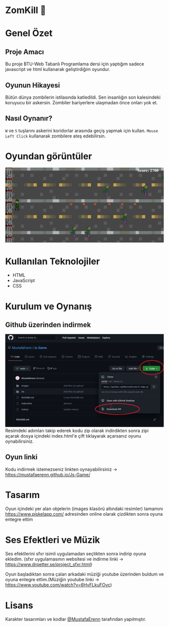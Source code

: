 # ZomKill 🧟
# Genel Özet
## Proje Amacı
Bu proje  BTU-Web Tabanlı Programlama dersi için yaptığım sadece javascript ve html kullanarak geliştirdiğim oyundur.
## Oyunun Hikayesi
Bütün dünya zombilerin istilasında katledildi. Sen insanlığın son kalesindeki koruyucu bir askersin. Zombiler bariyerlere ulaşmadan önce onları yok et.

## Nasıl Oynanır?
`W` ve `S` tuşlarını askerini koridorlar arasında geçiş yapmak için kullan.
`Mouse Left Click` kullanarak zombilere ateş edebilirsin.

# Oyundan görüntüler
<img src="images/game1.png" >

# Kullanılan Teknolojiler
- HTML
- JavaScript
- CSS

# Kurulum ve Oynanış
## Github üzerinden indirmek
<img src="images/kurulum.png">
Resimdeki adımları takip ederek kodu zip olarak indirdikten sonra zipi açarak dosya içindeki index.html'e çift tıklayarak açarsanız oyunu oynabilirsiniz.

## Oyun linki
Kodu indirmek istemezseniz linkten oynayabilirsiniz -> https://mustafaerenn.github.io/Js-Game/


# Tasarım
Oyun içindeki yer alan objelerin (images klasörü altındaki resimler) tamamını https://www.piskelapp.com/ adresinden online olarak çizdikten sonra oyuna entegre ettim

# Ses Efektleri ve Müzik
Ses efektlerini sfxr isimli uygulamadan seçtikten sonra indirip oyuna ekledim.
(sfxr uygulamasının websitesi ve indirme linki -> https://www.drpetter.se/project_sfxr.html)

Oyun başladıktan sonra çalan arkadaki müziği youtube üzerinden buldum ve oyuna entegre ettim.(Müziğin youtube linki -> https://www.youtube.com/watch?v=6HvFLkuFOvc)

# Lisans 
Karakter tasarımları ve kodlar  [@MustafaErenn](https://github.com/MustafaErenn) tarafından yapılmıştır. 
